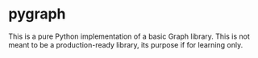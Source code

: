 # pygraph

This is a pure Python implementation of a basic Graph library. This is not meant to be a production-ready library, its purpose if for learning only.